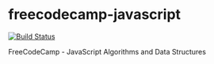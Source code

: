 # freecodecamp-javascript

[![Build Status](https://travis-ci.org/alexvinall/freecodecamp-javascript.svg?branch=master)](https://travis-ci.org/alexvinall/freecodecamp-javascript)

FreeCodeCamp - JavaScript Algorithms and Data Structures

